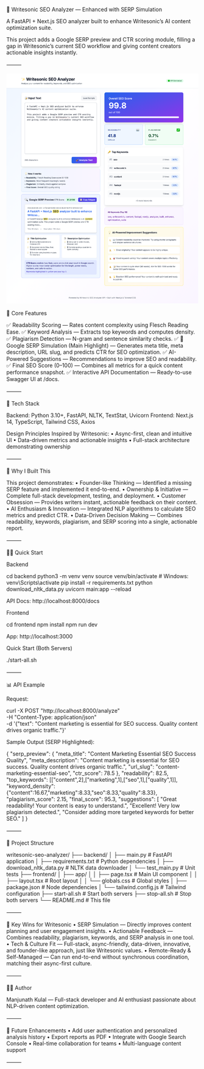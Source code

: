 🧠 Writesonic SEO Analyzer — Enhanced with SERP Simulation

A FastAPI + Next.js SEO analyzer built to enhance Writesonic’s AI content optimization suite.

This project adds a Google SERP preview and CTR scoring module, filling a gap in Writesonic’s current SEO workflow and giving content creators actionable insights instantly.

⸻


<p align="center">
  <img src="https://github.com/manjunath-kulal/seo-analyzer/blob/main/Writesonic%20SEO%20Analyzer.png?raw=true" alt="Writesonic SEO Analyzer" width="800"/>
</p>

🚀 Core Features

✅ Readability Scoring — Rates content complexity using Flesch Reading Ease.
✅ Keyword Analysis — Extracts top keywords and computes density.
✅ Plagiarism Detection — N-gram and sentence similarity checks.
✅ 🔹 Google SERP Simulation (Main Highlight) — Generates meta title, meta description, URL slug, and predicts CTR for SEO optimization.
✅ AI-Powered Suggestions — Recommendations to improve SEO and readability.
✅ Final SEO Score (0–100) — Combines all metrics for a quick content performance snapshot.
✅ Interactive API Documentation — Ready-to-use Swagger UI at /docs.

⸻

🧩 Tech Stack

Backend: Python 3.10+, FastAPI, NLTK, TextStat, Uvicorn
Frontend: Next.js 14, TypeScript, Tailwind CSS, Axios

Design Principles Inspired by Writesonic:
	•	Async-first, clean and intuitive UI
	•	Data-driven metrics and actionable insights
	•	Full-stack architecture demonstrating ownership

⸻

🎯 Why I Built This

This project demonstrates:
	•	Founder-like Thinking — Identified a missing SERP feature and implemented it end-to-end.
	•	Ownership & Initiative — Complete full-stack development, testing, and deployment.
	•	Customer Obsession — Provides writers instant, actionable feedback on their content.
	•	AI Enthusiasm & Innovation — Integrated NLP algorithms to calculate SEO metrics and predict CTR.
	•	Data-Driven Decision Making — Combines readability, keywords, plagiarism, and SERP scoring into a single, actionable report.

⸻

🧑‍💻 Quick Start

Backend

cd backend
python3 -m venv venv
source venv/bin/activate       # Windows: venv\Scripts\activate
pip install -r requirements.txt
python download_nltk_data.py
uvicorn main:app --reload

API Docs: http://localhost:8000/docs

Frontend

cd frontend
npm install
npm run dev

App: http://localhost:3000

Quick Start (Both Servers)

./start-all.sh


⸻

📊 API Example

Request:

curl -X POST "http://localhost:8000/analyze" \
-H "Content-Type: application/json" \
-d '{"text": "Content marketing is essential for SEO success. Quality content drives organic traffic."}'

Sample Output (SERP Highlighted):

{
  "serp_preview": {
    "meta_title": "Content Marketing Essential SEO Success Quality",
    "meta_description": "Content marketing is essential for SEO success. Quality content drives organic traffic.",
    "url_slug": "content-marketing-essential-seo",
    "ctr_score": 78.5
  },
  "readability": 82.5,
  "top_keywords": [["content",2],["marketing",1],["seo",1],["quality",1]],
  "keyword_density": {"content":16.67,"marketing":8.33,"seo":8.33,"quality":8.33},
  "plagiarism_score": 2.15,
  "final_score": 95.3,
  "suggestions": [
    "Great readability! Your content is easy to understand.",
    "Excellent! Very low plagiarism detected.",
    "Consider adding more targeted keywords for better SEO."
  ]
}


⸻

📂 Project Structure

writesonic-seo-analyzer/
├── backend/
│   ├── main.py                 # FastAPI application
│   ├── requirements.txt        # Python dependencies
│   ├── download_nltk_data.py   # NLTK data downloader
│   └── test_main.py            # Unit tests
├── frontend/
│   ├── app/
│   │   ├── page.tsx           # Main UI component
│   │   ├── layout.tsx         # Root layout
│   │   └── globals.css        # Global styles
│   ├── package.json           # Node dependencies
│   └── tailwind.config.js     # Tailwind configuration
├── start-all.sh               # Start both servers
├── stop-all.sh                # Stop both servers
└── README.md                  # This file


⸻

🎯 Key Wins for Writesonic
	•	SERP Simulation — Directly improves content planning and user engagement insights.
	•	Actionable Feedback — Combines readability, plagiarism, keywords, and SERP analysis in one tool.
	•	Tech & Culture Fit — Full-stack, async-friendly, data-driven, innovative, and founder-like approach, just like Writesonic values.
	•	Remote-Ready & Self-Managed — Can run end-to-end without synchronous coordination, matching their async-first culture.

⸻

🧑‍💻 Author

Manjunath Kulal — Full-stack developer and AI enthusiast passionate about NLP-driven content optimization.

⸻

🚀 Future Enhancements
	•	Add user authentication and personalized analysis history
	•	Export reports as PDF
	•	Integrate with Google Search Console
	•	Real-time collaboration for teams
	•	Multi-language content support

⸻
